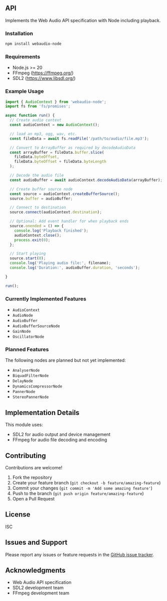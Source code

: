 
## API

Implements the Web Audio API specification with Node including playback.

### Installation

```bash
npm install webaudio-node
```

### Requirements
- Node.js >= 20
- FFmpeg (https://ffmpeg.org/)
- SDL2 (https://www.libsdl.org/)



### Example Usage
```js
import { AudioContext } from 'webaudio-node';
import fs from 'fs/promises';

async function run() {
  // Create audio context
  const audioContext = new AudioContext();

  // load an mp3, ogg, wav, etc.
  const fileData = await fs.readFile('/path/to/audio/file.mp3');

  // Convert to ArrayBuffer as required by decodeAudioData
  const arrayBuffer = fileData.buffer.slice(
    fileData.byteOffset,
    fileData.byteOffset + fileData.byteLength
  );

  // Decode the audio file
  const audioBuffer = await audioContext.decodeAudioData(arrayBuffer);

  // Create buffer source node
  const source = audioContext.createBufferSource();
  source.buffer = audioBuffer;

  // Connect to destination
  source.connect(audioContext.destination);

  // Optional: Add event handler for when playback ends
  source.onended = () => {
    console.log('Playback finished');
    audioContext.close();
    process.exit(0);
  };

  // Start playing
  source.start(0);
  console.log('Playing audio file:', filename);
  console.log('Duration:', audioBuffer.duration, 'seconds');

}

run();
```


### Currently Implemented Features

- `AudioContext`
- `AudioNode`
- `AudioBuffer`
- `AudioBufferSourceNode`
- `GainNode`
- `OscillatorNode`

### Planned Features

The following nodes are planned but not yet implemented:
- `AnalyserNode`
- `BiquadFilterNode`
- `DelayNode`
- `DynamicsCompressorNode`
- `PannerNode`
- `StereoPannerNode`


## Implementation Details

This module uses:
- SDL2 for audio output and device management
- FFmpeg for audio file decoding and encoding

## Contributing

Contributions are welcome!

1. Fork the repository
2. Create your feature branch (`git checkout -b feature/amazing-feature`)
3. Commit your changes (`git commit -m 'Add some amazing feature'`)
4. Push to the branch (`git push origin feature/amazing-feature`)
5. Open a Pull Request

## License

ISC

## Issues and Support

Please report any issues or feature requests in the [GitHub issue tracker](https://github.com/monteslu/webaudio-node/issues).

## Acknowledgments

- Web Audio API specification
- SDL2 development team
- FFmpeg development team
